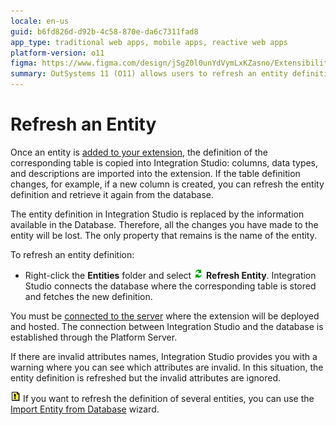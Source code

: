 ```yaml
---
locale: en-us
guid: b6fd826d-d92b-4c58-870e-da6c7311fad8
app_type: traditional web apps, mobile apps, reactive web apps
platform-version: o11
figma: https://www.figma.com/design/jSgZ0l0unYdVymLxKZasno/Extensibility-and-Integration?node-id=3743-259&t=0k6vqSszFayqzk9h-1
summary: OutSystems 11 (O11) allows users to refresh an entity definition in Integration Studio by fetching updated table information from the database.
---
```

# Refresh an Entity

Once an entity is [added to your extension](<entity-define.md>), the definition of the corresponding table is copied into Integration Studio: columns, data types, and descriptions are imported into the extension. If the table definition changes, for example, if a new column is created, you can refresh the entity definition and retrieve it again from the database.

<div class="info" markdown="1">

The entity definition in Integration Studio is replaced by the information available in the Database. Therefore, all the changes you have made to the entity will be lost. The only property that remains is the name of the entity.  

</div>

To refresh an entity definition:

* Right-click the **Entities** folder and select ![Context menu with 'Refresh Entity' option highlighted](images/refresh.png "Refresh Entity Option") **Refresh Entity**. Integration Studio connects the database where the corresponding table is stored and fetches the new definition.

You must be [connected to the server](<../extension-life-cycle/server-connect.md>) where the extension will be deployed and hosted. The connection between Integration Studio and the database is established through the Platform Server.

If there are invalid attributes names, Integration Studio provides you with a warning where you can see which attributes are invalid. In this situation, the entity definition is refreshed but the invalid attributes are ignored.

![Lightbulb icon indicating a tip for importing multiple entities from the database](images/tip.png "Import Entity from Database Tip") If you want to refresh the definition of several entities, you can use the [Import Entity from Database](<entity-import-from-database.md>) wizard.
